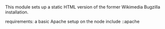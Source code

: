 This module sets up a static HTML version of
the former Wikimedia Bugzilla installation.

requirements: a basic Apache setup on the node
             include ::apache

